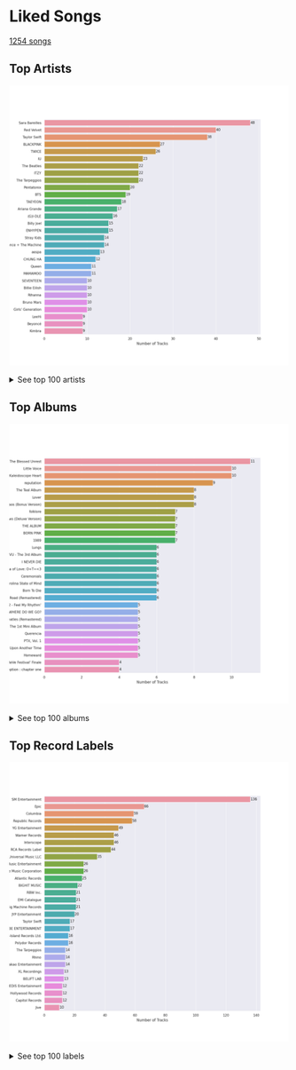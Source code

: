 # Liked Songs

[1254 songs](liked_songs_tracks.md)

## Top Artists

![Bar chart of top 30 artists in Liked Songs](../images/playlists/liked_songs/artists.png)


<details>
<summary>See top 100 artists</summary>

|   Number of Tracks | Art                                                                                              | Artist                                                         | 🔗                                                           |
|-------------------:|:-------------------------------------------------------------------------------------------------|:---------------------------------------------------------------|:------------------------------------------------------------|
|                 48 | <img src="https://i.scdn.co/image/ab6761610000e5eb0bae7cfd3b32b10154e0b8b3" alt="" width="50" /> | [Sara Bareilles](../artists/sara_bareilles.md)                 | [🔗](https://open.spotify.com/artist/2Sqr0DXoaYABbjBo9HaMkM) |
|                 40 | <img src="https://i.scdn.co/image/ab6761610000e5eb8a8415e72dedaa552259d0c1" alt="" width="50" /> | [Red Velvet](../artists/red_velvet.md)                         | [🔗](https://open.spotify.com/artist/1z4g3DjTBBZKhvAroFlhOM) |
|                 38 | <img src="https://i.scdn.co/image/ab6761610000e5ebfcf7c334a6e9dcb8555f3663" alt="" width="50" /> | [Taylor Swift](../artists/taylor_swift.md)                     | [🔗](https://open.spotify.com/artist/06HL4z0CvFAxyc27GXpf02) |
|                 27 | <img src="https://i.scdn.co/image/ab6761610000e5ebc9690bc711d04b3d4fd4b87c" alt="" width="50" /> | [BLACKPINK](../artists/blackpink.md)                           | [🔗](https://open.spotify.com/artist/41MozSoPIsD1dJM0CLPjZF) |
|                 26 | <img src="https://i.scdn.co/image/ab6761610000e5ebd84fd6ae9ccfc6206ea6711e" alt="" width="50" /> | [TWICE](../artists/twice.md)                                   | [🔗](https://open.spotify.com/artist/7n2Ycct7Beij7Dj7meI4X0) |
|                 23 | <img src="https://i.scdn.co/image/ab6761610000e5eb006ff3c0136a71bfb9928d34" alt="" width="50" /> | [IU](../artists/iu.md)                                         | [🔗](https://open.spotify.com/artist/3HqSLMAZ3g3d5poNaI7GOU) |
|                 22 | <img src="https://i.scdn.co/image/ab6761610000e5ebe9348cc01ff5d55971b22433" alt="" width="50" /> | [The Beatles](../artists/the_beatles.md)                       | [🔗](https://open.spotify.com/artist/3WrFJ7ztbogyGnTHbHJFl2) |
|                 22 | <img src="https://i.scdn.co/image/ab6761610000e5ebaa28abbc6d04ccd22c8ae3b5" alt="" width="50" /> | [ITZY](../artists/itzy.md)                                     | [🔗](https://open.spotify.com/artist/2KC9Qb60EaY0kW4eH68vr3) |
|                 22 | <img src="https://i.scdn.co/image/ab6761610000e5eb4b2621bf3c5f2197ee957582" alt="" width="50" /> | [The Tarpeggios](../artists/the_tarpeggios.md)                 | [🔗](https://open.spotify.com/artist/2HXd5pFHJyaQJr5aXfErrE) |
|                 20 | <img src="https://i.scdn.co/image/ab6761610000e5eb2b9297b71a8bf3deef948e32" alt="" width="50" /> | [Pentatonix](../artists/pentatonix.md)                         | [🔗](https://open.spotify.com/artist/26AHtbjWKiwYzsoGoUZq53) |
|                 19 | <img src="https://i.scdn.co/image/ab6761610000e5eb5704a64f34fe29ff73ab56bb" alt="" width="50" /> | [BTS](../artists/bts.md)                                       | [🔗](https://open.spotify.com/artist/3Nrfpe0tUJi4K4DXYWgMUX) |
|                 18 | <img src="https://i.scdn.co/image/ab6761610000e5eb916392fe8c66d0c993657b6d" alt="" width="50" /> | [TAEYEON](../artists/taeyeon.md)                               | [🔗](https://open.spotify.com/artist/3qNVuliS40BLgXGxhdBdqu) |
|                 17 | <img src="https://i.scdn.co/image/ab6761610000e5ebcdce7620dc940db079bf4952" alt="" width="50" /> | [Ariana Grande](../artists/ariana_grande.md)                   | [🔗](https://open.spotify.com/artist/66CXWjxzNUsdJxJ2JdwvnR) |
|                 16 | <img src="https://i.scdn.co/image/ab6761610000e5ebc54e9b09db7f35f5bbb0efd4" alt="" width="50" /> | [(G)I-DLE](../artists/_g_i_dle.md)                             | [🔗](https://open.spotify.com/artist/2AfmfGFbe0A0WsTYm0SDTx) |
|                 15 | <img src="https://i.scdn.co/image/ab6761610000e5eb712c7643e8aa18a4aca6c811" alt="" width="50" /> | [Billy Joel](../artists/billy_joel.md)                         | [🔗](https://open.spotify.com/artist/6zFYqv1mOsgBRQbae3JJ9e) |
|                 15 | <img src="https://i.scdn.co/image/ab6761610000e5ebc5443c5abc130f03b6014845" alt="" width="50" /> | [ENHYPEN](../artists/enhypen.md)                               | [🔗](https://open.spotify.com/artist/5t5FqBwTcgKTaWmfEbwQY9) |
|                 14 | <img src="https://i.scdn.co/image/ab6761610000e5ebb6501e0b3fcde145838f4724" alt="" width="50" /> | [Stray Kids](../artists/stray_kids.md)                         | [🔗](https://open.spotify.com/artist/2dIgFjalVxs4ThymZ67YCE) |
|                 14 | <img src="https://i.scdn.co/image/ab6761610000e5ebe3c37f869b830d1cf1ec829a" alt="" width="50" /> | [Florence + The Machine](../artists/florence___the_machine.md) | [🔗](https://open.spotify.com/artist/1moxjboGR7GNWYIMWsRjgG) |
|                 13 | <img src="https://i.scdn.co/image/ab6761610000e5eb848461f60f0f337dadbf396f" alt="" width="50" /> | [aespa](../artists/aespa.md)                                   | [🔗](https://open.spotify.com/artist/6YVMFz59CuY7ngCxTxjpxE) |
|                 12 | <img src="https://i.scdn.co/image/ab6761610000e5eb93c6f21062da1ef012275ff6" alt="" width="50" /> | [CHUNG HA](../artists/chung_ha.md)                             | [🔗](https://open.spotify.com/artist/2PSJ6YriU7JsFucxACpU7Y) |
|                 11 | <img src="https://i.scdn.co/image/b040846ceba13c3e9c125d68389491094e7f2982" alt="" width="50" /> | [Queen](../artists/queen.md)                                   | [🔗](https://open.spotify.com/artist/1dfeR4HaWDbWqFHLkxsg1d) |
|                 11 | <img src="https://i.scdn.co/image/ab6761610000e5ebe12972169702affd7a4c48ec" alt="" width="50" /> | [MAMAMOO](../artists/mamamoo.md)                               | [🔗](https://open.spotify.com/artist/0XATRDCYuuGhk0oE7C0o5G) |
|                 10 | <img src="https://i.scdn.co/image/ab6761610000e5ebeb77c85f6012113fcefb38da" alt="" width="50" /> | [SEVENTEEN](../artists/seventeen.md)                           | [🔗](https://open.spotify.com/artist/7nqOGRxlXj7N2JYbgNEjYH) |
|                 10 | <img src="https://i.scdn.co/image/ab6761610000e5ebd8b9980db67272cb4d2c3daf" alt="" width="50" /> | [Billie Eilish](../artists/billie_eilish.md)                   | [🔗](https://open.spotify.com/artist/6qqNVTkY8uBg9cP3Jd7DAH) |
|                 10 | <img src="https://i.scdn.co/image/ab6761610000e5eb019d6873a01987cbe35888cd" alt="" width="50" /> | [Rihanna](../artists/rihanna.md)                               | [🔗](https://open.spotify.com/artist/5pKCCKE2ajJHZ9KAiaK11H) |
|                 10 | <img src="https://i.scdn.co/image/ab6761610000e5ebc36dd9eb55fb0db4911f25dd" alt="" width="50" /> | [Bruno Mars](../artists/bruno_mars.md)                         | [🔗](https://open.spotify.com/artist/0du5cEVh5yTK9QJze8zA0C) |
|                 10 | <img src="https://i.scdn.co/image/ab6761610000e5eb385df356841aaec34a0914aa" alt="" width="50" /> | [Girls' Generation](../artists/girls__generation.md)           | [🔗](https://open.spotify.com/artist/0Sadg1vgvaPqGTOjxu0N6c) |
|                  9 | <img src="https://i.scdn.co/image/ab6761610000e5eb05cead99b1a81b82a9a42838" alt="" width="50" /> | [LeeHi](../artists/leehi.md)                                   | [🔗](https://open.spotify.com/artist/7cVZApDoQZpS447nHTsNqu) |
|                  9 | <img src="https://i.scdn.co/image/ab6761610000e5eb676338904deb80cffb568216" alt="" width="50" /> | [Beyoncé](../artists/beyonc_.md)                               | [🔗](https://open.spotify.com/artist/6vWDO969PvNqNYHIOW5v0m) |
|                  9 | <img src="https://i.scdn.co/image/ab6761610000e5ebd97dd2c03a15670433f6c079" alt="" width="50" /> | [Kimbra](../artists/kimbra.md)                                 | [🔗](https://open.spotify.com/artist/6hk7Yq1DU9QcCCrz9uc0Ti) |
|                  9 | <img src="https://i.scdn.co/image/ab6761610000e5eba03696716c9ee605006047fd" alt="" width="50" /> | [Radiohead](../artists/radiohead.md)                           | [🔗](https://open.spotify.com/artist/4Z8W4fKeB5YxbusRsdQVPb) |
|                  9 | <img src="https://i.scdn.co/image/ab6761610000e5eb968ab271c895fb9cc245d6fe" alt="" width="50" /> | Billlie                                                        | [🔗](https://open.spotify.com/artist/2GQxKDojobwBjZMPf7aoh0) |
|                  9 | <img src="https://i.scdn.co/image/ab6761610000e5ebc8d3d98a1bccbe71393dbfbf" alt="" width="50" /> | [Lady Gaga](../artists/lady_gaga.md)                           | [🔗](https://open.spotify.com/artist/1HY2Jd0NmPuamShAr6KMms) |
|                  9 | <img src="https://i.scdn.co/image/ab6761610000e5eb45b2ff69ae6a3caccb776cfa" alt="" width="50" /> | [STAYC](../artists/stayc.md)                                   | [🔗](https://open.spotify.com/artist/01XYiBYaoMJcNhPokrg0l0) |
|                  9 | <img src="https://i.scdn.co/image/ab6761610000e5ebc5903678d3db18e271e42be0" alt="" width="50" /> | [Lana Del Rey](../artists/lana_del_rey.md)                     | [🔗](https://open.spotify.com/artist/00FQb4jTyendYWaN8pK0wa) |
|                  8 | <img src="https://i.scdn.co/image/ab6761610000e5ebe8637c96a7aa2917eae3c54d" alt="" width="50" /> | Sia                                                            | [🔗](https://open.spotify.com/artist/5WUlDfRSoLAfcVSX1WnrxN) |
|                  8 | <img src="https://i.scdn.co/image/ab6761610000e5ebbf973f439e9a11dab997893c" alt="" width="50" /> | [Dreamcatcher](../artists/dreamcatcher.md)                     | [🔗](https://open.spotify.com/artist/5V1qsQHdXNm4ZEZHWvFnqQ) |
|                  8 | <img src="https://i.scdn.co/image/ab6761610000e5eb654972693e0efed3f3f4d090" alt="" width="50" /> | Jason Derulo                                                   | [🔗](https://open.spotify.com/artist/07YZf4WDAMNwqr4jfgOZ8y) |
|                  7 | <img src="https://i.scdn.co/image/ab6761610000e5eb9f0a954baa44dc8108aab230" alt="" width="50" /> | JEON SOYEON                                                    | [🔗](https://open.spotify.com/artist/6Xg22wJOAcnvPUfk5WvODH) |
|                  7 | <img src="https://i.scdn.co/image/ab6761610000e5eb4622b02ee5bd6a21f50ca323" alt="" width="50" /> | Imogen Heap                                                    | [🔗](https://open.spotify.com/artist/6Xb4ezwoAQC4516kI89nWz) |
|                  7 | <img src="https://i.scdn.co/image/ab6761610000e5ebd42a27db3286b58553da8858" alt="" width="50" /> | [Dua Lipa](../artists/dua_lipa.md)                             | [🔗](https://open.spotify.com/artist/6M2wZ9GZgrQXHCFfjv46we) |
|                  7 | <img src="https://i.scdn.co/image/ab6761610000e5ebc335ac3a535be796643b4eb5" alt="" width="50" /> | BABYMETAL                                                      | [🔗](https://open.spotify.com/artist/630wzNP2OL7fl4Xl0GnMWq) |
|                  7 | <img src="https://i.scdn.co/image/ab6761610000e5ebec05963eab63676a539fef13" alt="" width="50" /> | Camila Cabello                                                 | [🔗](https://open.spotify.com/artist/4nDoRrQiYLoBzwC5BhVJzF) |
|                  7 | <img src="https://i.scdn.co/image/ab6761610000e5eb465b1b62cf6eca8f851aaabc" alt="" width="50" /> | [EXO](../artists/exo.md)                                       | [🔗](https://open.spotify.com/artist/3cjEqqelV9zb4BYE3qDQ4O) |
|                  6 | <img src="https://i.scdn.co/image/ab6761610000e5eb6de000137b41e45cc33a3566" alt="" width="50" /> | Hwa Sa                                                         | [🔗](https://open.spotify.com/artist/7bmYpVgQub656uNTu6qGNQ) |
|                  6 | <img src="https://i.scdn.co/image/ab6761610000e5ebaad1353fe0343220b1331768" alt="" width="50" /> | SUPER JUNIOR                                                   | [🔗](https://open.spotify.com/artist/6gzXCdfYfFe5XKhPKkYqxV) |
|                  6 | <img src="https://i.scdn.co/image/9cd709cabb4a614b4f1dd9ec256a5f30e21f0150" alt="" width="50" /> | The Who                                                        | [🔗](https://open.spotify.com/artist/67ea9eGLXYMsO2eYQRui3w) |
|                  6 | <img src="https://i.scdn.co/image/68cfb061951dbd44c95422a54cb70baec0722ca3" alt="" width="50" /> | Joni Mitchell                                                  | [🔗](https://open.spotify.com/artist/5hW4L92KnC6dX9t7tYM4Ve) |
|                  6 | <img src="https://i.scdn.co/image/ab6761610000e5eb80584436e5726afb70cee7f8" alt="" width="50" /> | LOONA                                                          | [🔗](https://open.spotify.com/artist/52zMTJCKluDlFwMQWmccY7) |
|                  6 | <img src="https://i.scdn.co/image/ab6761610000e5eb1e2e0f17d257a40be0782f35" alt="" width="50" /> | BAEKHYUN                                                       | [🔗](https://open.spotify.com/artist/4ufh0WuMZh6y4Dmdnklvdl) |
|                  6 | <img src="https://i.scdn.co/image/ab6761610000e5eb96d66c60658005885d1135ce" alt="" width="50" /> | Daft Punk                                                      | [🔗](https://open.spotify.com/artist/4tZwfgrHOc3mvqYlEYSvVi) |
|                  6 | <img src="https://i.scdn.co/image/ab6761610000e5eb8bd65b0efee10bfa8328c33b" alt="" width="50" /> | NCT U                                                          | [🔗](https://open.spotify.com/artist/3paGCCtX1Xr4Gx53mSeZuQ) |
|                  6 | <img src="https://i.scdn.co/image/ab6761610000e5eba2a0b9e3448c1e702de9dc90" alt="" width="50" /> | Michael Jackson                                                | [🔗](https://open.spotify.com/artist/3fMbdgg4jU18AjLCKBhRSm) |
|                  6 | <img src="https://i.scdn.co/image/ab6761610000e5eb9954a1ab45b2404a7bff2a45" alt="" width="50" /> | OH MY GIRL                                                     | [🔗](https://open.spotify.com/artist/2019zR22qK2RBvCqtudBaI) |
|                  6 | <img src="https://i.scdn.co/image/ab6761610000e5eb7fd277fc83d7670dadb45790" alt="" width="50" /> | PENTAGON                                                       | [🔗](https://open.spotify.com/artist/1wKpMkucynaTfG8lyPprYV) |
|                  6 | <img src="https://i.scdn.co/image/ab6761610000e5eb6ee9f83106240222e4328db4" alt="" width="50" /> | WENDY                                                          | [🔗](https://open.spotify.com/artist/0FRUZvZNPzM3YJMABJxf2K) |
|                  5 | <img src="https://i.scdn.co/image/afde2fdd14f8c8ca23393f257e3a369a234a24b6" alt="" width="50" /> | Simon & Garfunkel                                              | [🔗](https://open.spotify.com/artist/70cRZdQywnSFp9pnc2WTCE) |
|                  5 | <img src="https://i.scdn.co/image/ab6761610000e5eb3ea2c03525939b482f8d3bfd" alt="" width="50" /> | Janelle Monáe                                                  | [🔗](https://open.spotify.com/artist/6ueGR6SWhUJfvEhqkvMsVs) |
|                  5 | <img src="https://i.scdn.co/image/ab6761610000e5ebdc9dcb7e4a97b4552e1224d6" alt="" width="50" /> | Katy Perry                                                     | [🔗](https://open.spotify.com/artist/6jJ0s89eD6GaHleKKya26X) |
|                  5 | <img src="https://i.scdn.co/image/ab6761610000e5eb4a29246fa242d0b9f8de3b31" alt="" width="50" /> | [SUNMI](../artists/sunmi.md)                                   | [🔗](https://open.spotify.com/artist/6MoXcK2GyGg7FIyxPU5yW6) |
|                  5 | <img src="https://i.scdn.co/image/ab6761610000e5eb7a487027eb0c10af725d5410" alt="" width="50" /> | Clean Bandit                                                   | [🔗](https://open.spotify.com/artist/6MDME20pz9RveH9rEXvrOM) |
|                  5 | <img src="https://i.scdn.co/image/ab6761610000e5eb727a2ac15afe659be999beba" alt="" width="50" /> | Doja Cat                                                       | [🔗](https://open.spotify.com/artist/5cj0lLjcoR7YOSnhnX0Po5) |
|                  5 | <img src="https://i.scdn.co/image/ab6761610000e5eb4d4b74165ecfadcacf0771ae" alt="" width="50" /> | MOMOLAND                                                       | [🔗](https://open.spotify.com/artist/5RR0MLwcjc87wjSw2JYdwx) |
|                  5 | <img src="https://i.scdn.co/image/ab6761610000e5eb865a3301762a8fce048cb469" alt="" width="50" /> | Coldplay                                                       | [🔗](https://open.spotify.com/artist/4gzpq5DPGxSnKTe4SA8HAU) |
|                  5 | <img src="https://i.scdn.co/image/ab6761610000e5ebdc1dc943555dfa1ee2a107e5" alt="" width="50" /> | K/DA                                                           | [🔗](https://open.spotify.com/artist/4gOc8TsQed9eqnqJct2c5v) |
|                  5 | <img src="https://i.scdn.co/image/ab6761610000e5eb6ecbb5d14d6bfc1c1ca6293c" alt="" width="50" /> | League of Legends                                              | [🔗](https://open.spotify.com/artist/47mIJdHORyRerp4os813jD) |
|                  5 | <img src="https://i.scdn.co/image/ab6761610000e5eb63cc88daba8709af04c3d6ed" alt="" width="50" /> | EVERGLOW                                                       | [🔗](https://open.spotify.com/artist/3ZZzT0naD25RhY2uZvIKkJ) |
|                  5 | <img src="https://i.scdn.co/image/ab6761610000e5eb91f0483b42b890cdd4371e47" alt="" width="50" /> | Lindsey Stirling                                               | [🔗](https://open.spotify.com/artist/378dH6EszOLFShpRzAQkVM) |
|                  5 | <img src="https://i.scdn.co/image/ab6761610000e5eb24b5185226d5b7c6aa91db5a" alt="" width="50" /> | PSY                                                            | [🔗](https://open.spotify.com/artist/2dd5mrQZvg6SmahdgVKDzh) |
|                  5 | <img src="https://i.scdn.co/image/7b2813bb4afb38f0dab9470a514091fc4ef6b1a1" alt="" width="50" /> | Rilo Kiley                                                     | [🔗](https://open.spotify.com/artist/2cevwbv7ISD92VMNLYLHZA) |
|                  5 | <img src="https://i.scdn.co/image/ab6761610000e5eb2c8ac3b2d8d886fbf3f0877a" alt="" width="50" /> | NCT DREAM                                                      | [🔗](https://open.spotify.com/artist/1gBUSTR3TyDdTVFIaQnc02) |
|                  5 | <img src="https://i.scdn.co/image/ab6761610000e5ebef8cf61fea4923d2bde68200" alt="" width="50" /> | [Michael Bublé](../artists/michael_bubl_.md)                   | [🔗](https://open.spotify.com/artist/1GxkXlMwML1oSg5eLPiAz3) |
|                  5 | <img src="https://i.scdn.co/image/ab6761610000e5eb6a8e5e8752d1dc2dafa63f20" alt="" width="50" /> | Nicki Minaj                                                    | [🔗](https://open.spotify.com/artist/0hCNtLu0JehylgoiP8L4Gh) |
|                  5 | <img src="https://i.scdn.co/image/ab6761610000e5eb288ac05481cedc5bddb5b11b" alt="" width="50" /> | Maroon 5                                                       | [🔗](https://open.spotify.com/artist/04gDigrS5kc9YWfZHwBETP) |
|                  4 | <img src="https://i.scdn.co/image/ab6761610000e5eb7401998434b12fffd119ae18" alt="" width="50" /> | NCT 127                                                        | [🔗](https://open.spotify.com/artist/7f4ignuCJhLXfZ9giKT7rH) |
|                  4 | <img src="https://i.scdn.co/image/ab6761610000e5eb5233361075d4e8b0fdb3097c" alt="" width="50" /> | BIBI                                                           | [🔗](https://open.spotify.com/artist/6UbmqUEgjLA6jAcXwbM1Z9) |
|                  4 | <img src="https://i.scdn.co/image/ab6761610000e5eba011333f6f4e7043afef8b19" alt="" width="50" /> | IVE                                                            | [🔗](https://open.spotify.com/artist/6RHTUrRF63xao58xh9FXYJ) |
|                  4 | <img src="https://i.scdn.co/image/ab6761610000e5eb123f438003920eced08e348d" alt="" width="50" /> | CLC                                                            | [🔗](https://open.spotify.com/artist/6QyO41KctzGc70mVaVnXQO) |
|                  4 | <img src="https://i.scdn.co/image/15b7ee7550ed4472700d573803ff90f2967f84d1" alt="" width="50" /> | A Fine Frenzy                                                  | [🔗](https://open.spotify.com/artist/5dTYaRzOn4rXGBLH052EeQ) |
|                  4 | <img src="https://i.scdn.co/image/ab6761610000e5eb68f6e5892075d7f22615bd17" alt="" width="50" /> | Adele                                                          | [🔗](https://open.spotify.com/artist/4dpARuHxo51G3z768sgnrY) |
|                  4 | <img src="https://i.scdn.co/image/ab6761610000e5eb597a4257d0022e2ac837fa7d" alt="" width="50" /> | BIGBANG                                                        | [🔗](https://open.spotify.com/artist/4Kxlr1PRlDKEB0ekOCyHgX) |
|                  4 | <img src="https://i.scdn.co/image/ab6761610000e5eba36a9f95d59ab791d5e897e9" alt="" width="50" /> | Regina Spektor                                                 | [🔗](https://open.spotify.com/artist/3z6Gk257P9jNcZbBXJNX5i) |
|                  4 | <img src="https://i.scdn.co/image/ab6761610000e5eb4e7e6ded87a4e0f65b5afcec" alt="" width="50" /> | Britney Spears                                                 | [🔗](https://open.spotify.com/artist/26dSoYclwsYLMAKD3tpOr4) |
|                  4 | <img src="https://i.scdn.co/image/ab6761610000e5eb2f2db7e779bd19ea8be917b0" alt="" width="50" /> | EXID                                                           | [🔗](https://open.spotify.com/artist/1xs6WFotNQSXweo0GXrS0O) |
|                  4 | <img src="https://i.scdn.co/image/ab6761610000e5eb8ae7f2aaa9817a704a87ea36" alt="" width="50" /> | Justin Bieber                                                  | [🔗](https://open.spotify.com/artist/1uNFoZAHBGtllmzznpCI3s) |
|                  4 | <img src="https://i.scdn.co/image/ab6761610000e5eb0405e7cc11aecb995703d398" alt="" width="50" /> | Jackson Wang                                                   | [🔗](https://open.spotify.com/artist/1kfWoWgCugPkyxQP8lkRlY) |
|                  4 | <img src="https://i.scdn.co/image/ab6761610000e5eb758f3c632d4d726f1129d336" alt="" width="50" /> | TOMORROW X TOGETHER                                            | [🔗](https://open.spotify.com/artist/0ghlgldX5Dd6720Q3qFyQB) |
|                  4 | <img src="https://i.scdn.co/image/ab6761610000e5eb0fad315ccb6b38517152d2cc" alt="" width="50" /> | SUGA                                                           | [🔗](https://open.spotify.com/artist/0ebNdVaOfp6N0oZ1guIxM8) |
|                  3 | <img src="https://i.scdn.co/image/ab6761610000e5eba00b11c129b27a88fc72f36b" alt="" width="50" /> | Eminem                                                         | [🔗](https://open.spotify.com/artist/7dGJo4pcD2V6oG8kP0tJRR) |
|                  3 | <img src="https://i.scdn.co/image/ab6761610000e5ebf8786ccb6031a3266bb15606" alt="" width="50" /> | WJSN                                                           | [🔗](https://open.spotify.com/artist/6hhqsQZhtp9hfaZhSd0VSD) |
|                  3 | <img src="https://i.scdn.co/image/ab6761610000e5eb228ae4321f2e45e6ec5a725a" alt="" width="50" /> | Crush                                                          | [🔗](https://open.spotify.com/artist/6aLdhHUqgdKE86xbtNmY8g) |
|                  3 | <img src="https://i.scdn.co/image/ab6761610000e5eb271320bcc15789b23aa83a44" alt="" width="50" /> | Erin McCarley                                                  | [🔗](https://open.spotify.com/artist/6Y4bCmUNPDKqc7dHkVvgim) |
|                  3 | <img src="https://i.scdn.co/image/ab6761610000e5eb4e2e2c78de847c4d9b12d32f" alt="" width="50" /> | Charlie Puth                                                   | [🔗](https://open.spotify.com/artist/6VuMaDnrHyPL1p4EHjYLi7) |
|                  3 | <img src="https://i.scdn.co/image/ab6761610000e5eb2ceb023b10da17590878e88c" alt="" width="50" /> | Amy Winehouse                                                  | [🔗](https://open.spotify.com/artist/6Q192DXotxtaysaqNPy5yR) |
|                  3 | <img src="https://i.scdn.co/image/ab6761610000e5ebf7db7c8ede90a019c54590bb" alt="" width="50" /> | Harry Styles                                                   | [🔗](https://open.spotify.com/artist/6KImCVD70vtIoJWnq6nGn3) |
|                  3 | <img src="https://i.scdn.co/image/ab6761610000e5eb99b5a1b1b95a279176ded0e1" alt="" width="50" /> | NewJeans                                                       | [🔗](https://open.spotify.com/artist/6HvZYsbFfjnjFrWF950C9d) |
|                  3 | <img src="https://i.scdn.co/image/ab6761610000e5eb64362c8789b72fb00e0a3611" alt="" width="50" /> | ATEEZ                                                          | [🔗](https://open.spotify.com/artist/68KmkJeZGfwe1OUaivBa2L) |
|                  3 | <img src="https://i.scdn.co/image/ab6761610000e5ebabfac786f093c4da55c99d4e" alt="" width="50" /> | Bebe Rexha                                                     | [🔗](https://open.spotify.com/artist/64M6ah0SkkRsnPGtGiRAbb) |
|                  3 | <img src="https://i.scdn.co/image/ab6761610000e5ebaed3c717bf1753ab928ea88d" alt="" width="50" /> | John Legend                                                    | [🔗](https://open.spotify.com/artist/5y2Xq6xcjJb2jVM54GHK3t) |
|                  3 | <img src="https://i.scdn.co/image/ab6761610000e5eb3e5502077e2bb0fe1e3d4df0" alt="" width="50" /> | Wonstein                                                       | [🔗](https://open.spotify.com/artist/5o615XColiSVMPDWlslKSk) |

</details>


## Top Albums

![Bar chart of top 30 albums in Liked Songs](../images/playlists/liked_songs/albums.png)


<details>
<summary>See top 100 albums</summary>

|   Number of Tracks | Art                                                                                              | Album                                            | 🔗                                                          |
|-------------------:|:-------------------------------------------------------------------------------------------------|:-------------------------------------------------|:-----------------------------------------------------------|
|                 11 | <img src="https://i.scdn.co/image/ab67616d0000b273022b4010e20659300f42c375" alt="" width="50" /> | The Blessed Unrest                               | [🔗](https://open.spotify.com/album/7lpbyGc4fHsQkBTsfWVBhp) |
|                 10 | <img src="https://i.scdn.co/image/ab67616d0000b2731c3e0a58f3ee28af2922e351" alt="" width="50" /> | Little Voice                                     | [🔗](https://open.spotify.com/album/2Z9WUERfMjOgQ6ze9TcGbF) |
|                 10 | <img src="https://i.scdn.co/image/ab67616d0000b2733fa3caf3da101e3cd28a53a6" alt="" width="50" /> | Kaleidoscope Heart                               | [🔗](https://open.spotify.com/album/627ukPRwYxyBREHxBq0vGJ) |
|                  9 | <img src="https://i.scdn.co/image/ab67616d0000b273da5d5aeeabacacc1263c0f4b" alt="" width="50" /> | reputation                                       | [🔗](https://open.spotify.com/album/6DEjYFkNZh67HP7R9PSZvv) |
|                  8 | <img src="https://i.scdn.co/image/ab67616d0000b273bb7018e16a77e5ce4744fa93" alt="" width="50" /> | The Teal Album                                   | [🔗](https://open.spotify.com/album/7mTQ62MIYHSbkZHGjY0Ftg) |
|                  8 | <img src="https://i.scdn.co/image/ab67616d0000b273e787cffec20aa2a396a61647" alt="" width="50" /> | Lover                                            | [🔗](https://open.spotify.com/album/1NAmidJlEaVgA3MpcPFYGq) |
|                  8 | <img src="https://i.scdn.co/image/ab67616d0000b2739e7dad80eb4bb664ff9e6fc8" alt="" width="50" /> | Amidst the Chaos (Bonus Version)                 | [🔗](https://open.spotify.com/album/5x2sDapUIdq0qk1ezff3gm) |
|                  7 | <img src="https://i.scdn.co/image/ab67616d0000b27395f754318336a07e85ec59bc" alt="" width="50" /> | folklore                                         | [🔗](https://open.spotify.com/album/2fenSS68JI1h4Fo296JfGr) |
|                  7 | <img src="https://i.scdn.co/image/ab67616d0000b273d0ec2db731952a7efabc6397" alt="" width="50" /> | Vows (Deluxe Version)                            | [🔗](https://open.spotify.com/album/6V9rvW05Um5bIHePPfeI8p) |
|                  7 | <img src="https://i.scdn.co/image/ab67616d0000b2737dd8f95320e8ef08aa121dfe" alt="" width="50" /> | THE ALBUM                                        | [🔗](https://open.spotify.com/album/71O60S5gIJSIAhdnrDIh3N) |
|                  7 | <img src="https://i.scdn.co/image/ab67616d0000b2734aeaaeeb0755f1d8a8b51738" alt="" width="50" /> | BORN PINK                                        | [🔗](https://open.spotify.com/album/7jaSNQUBJbvfbZHLNFrV7P) |
|                  7 | <img src="https://i.scdn.co/image/ab67616d0000b2739abdf14e6058bd3903686148" alt="" width="50" /> | 1989                                             | [🔗](https://open.spotify.com/album/2QJmrSgbdM35R67eoGQo4j) |
|                  6 | <img src="https://i.scdn.co/image/ab67616d0000b2730baf707aa7c4020245f2ac67" alt="" width="50" /> | Lungs                                            | [🔗](https://open.spotify.com/album/2KAK58PimXHF4lSoKO3RxA) |
|                  6 | <img src="https://i.scdn.co/image/ab67616d0000b273034c3a8ba89c6a5ecfda3175" alt="" width="50" /> | INVU - The 3rd Album                             | [🔗](https://open.spotify.com/album/7i2YLTVQ0dyngRuUqtGmr9) |
|                  6 | <img src="https://i.scdn.co/image/ab67616d0000b273c7b6b2976e38a802eebff046" alt="" width="50" /> | I NEVER DIE                                      | [🔗](https://open.spotify.com/album/1T2W9vDajFreUuycPDjUXk) |
|                  6 | <img src="https://i.scdn.co/image/ab67616d0000b273d1961ecb307c9e05ec8f7e82" alt="" width="50" /> | Formula of Love: O+T=<3                          | [🔗](https://open.spotify.com/album/5052Ip89wdW8EGdpjEpNeq) |
|                  6 | <img src="https://i.scdn.co/image/ab67616d0000b27334e21d0a51baa21dc4091b96" alt="" width="50" /> | Ceremonials                                      | [🔗](https://open.spotify.com/album/3tFAP5BTa1lwUp7lLJ9FlG) |
|                  6 | <img src="https://i.scdn.co/image/ab67616d0000b2735d990e8b45c848dc22885f89" alt="" width="50" /> | Carolina State of Mind                           | [🔗](https://open.spotify.com/album/3zKusinRVxdC5s2wOPYBgX) |
|                  6 | <img src="https://i.scdn.co/image/ab67616d0000b273a1c37f3fd969287c03482c3b" alt="" width="50" /> | Born To Die                                      | [🔗](https://open.spotify.com/album/4X8hAqIWpQyQks2yRhyqs4) |
|                  6 | <img src="https://i.scdn.co/image/ab67616d0000b273dc30583ba717007b00cceb25" alt="" width="50" /> | Abbey Road (Remastered)                          | [🔗](https://open.spotify.com/album/0ETFjACtuP2ADo6LFhL6HN) |
|                  5 | <img src="https://i.scdn.co/image/ab67616d0000b2738c4a282e84a53c1c8acf129a" alt="" width="50" /> | ‘The ReVe Festival 2022 - Feel My Rhythm’        | [🔗](https://open.spotify.com/album/3HgoCO9wWuPcNhz8Ip4C46) |
|                  5 | <img src="https://i.scdn.co/image/ab67616d0000b27350a3147b4edd7701a876c6ce" alt="" width="50" /> | WHEN WE ALL FALL ASLEEP, WHERE DO WE GO?         | [🔗](https://open.spotify.com/album/0S0KGZnfBGSIssfF54WSJh) |
|                  5 | <img src="https://i.scdn.co/image/ab67616d0000b2734ce8b4e42588bf18182a1ad2" alt="" width="50" /> | The Beatles (Remastered)                         | [🔗](https://open.spotify.com/album/1klALx0u4AavZNEvC4LrTL) |
|                  5 | <img src="https://i.scdn.co/image/ab67616d0000b273d8cc2281fcd4519ca020926b" alt="" width="50" /> | Savage - The 1st Mini Album                      | [🔗](https://open.spotify.com/album/3vyyDkvYWC36DwgZCYd3Wu) |
|                  5 | <img src="https://i.scdn.co/image/ab67616d0000b27328e5351049de8f6ee39111f5" alt="" width="50" /> | Querencia                                        | [🔗](https://open.spotify.com/album/1p2OBhqq0d1N8awjHV9xA3) |
|                  5 | <img src="https://i.scdn.co/image/ab67616d0000b273ad76265e2c01cc533a87df0e" alt="" width="50" /> | PTX, Vol. 1                                      | [🔗](https://open.spotify.com/album/5wGlP6EqF7akh6N3UGfKVZ) |
|                  5 | <img src="https://i.scdn.co/image/ab67616d0000b2731cb638deee3de9a9060ca6aa" alt="" width="50" /> | Once Upon Another Time                           | [🔗](https://open.spotify.com/album/1PrqYZJRzGNf8AsSOraxnZ) |
|                  5 | <img src="https://i.scdn.co/image/ab67616d0000b273fc82939fb76760e640d7edca" alt="" width="50" /> | Homeward                                         | [🔗](https://open.spotify.com/album/2FiDSelqVoi7VQfpmaMRJK) |
|                  4 | <img src="https://i.scdn.co/image/ab67616d0000b273df5022bdf1ac4bf52135c4be" alt="" width="50" /> | ‘The ReVe Festival’ Finale                       | [🔗](https://open.spotify.com/album/3rVtm00UfbuzWOewdm4iYM) |
|                  4 | <img src="https://i.scdn.co/image/ab67616d0000b2734c5be128bd1b55bf36041574" alt="" width="50" /> | the Billage of perception : chapter one          | [🔗](https://open.spotify.com/album/1kp4txZsSpDNR4EoDFi2LD) |
|                  4 | <img src="https://i.scdn.co/image/ab67616d0000b2738ea860a3e6904b875629d672" alt="" width="50" /> | YOUNG-LUV.COM                                    | [🔗](https://open.spotify.com/album/2xPdgNkM4yIQmP7axJ1T1o) |
|                  4 | <img src="https://i.scdn.co/image/ab67616d0000b273ed56e93fba864c231be87d65" alt="" width="50" /> | Windy                                            | [🔗](https://open.spotify.com/album/1lv92CIVZbB2BsHmIx7qJf) |
|                  4 | <img src="https://i.scdn.co/image/ab67616d0000b2735ccb1b40b2081fff238473bb" alt="" width="50" /> | Twenty-Five Twenty-One OST                       | [🔗](https://open.spotify.com/album/77NPr874WU941XZhjO43dR) |
|                  4 | <img src="https://i.scdn.co/image/ab67616d0000b273de437d960dda1ac0a3586d97" alt="" width="50" /> | Thriller                                         | [🔗](https://open.spotify.com/album/2ANVost0y2y52ema1E9xAZ) |
|                  4 | <img src="https://i.scdn.co/image/ab67616d0000b273754b2fddebe7039fdb912837" alt="" width="50" /> | This Is Acting (Deluxe Version)                  | [🔗](https://open.spotify.com/album/2eV6DIPDnGl1idcjww6xyX) |
|                  4 | <img src="https://i.scdn.co/image/ab67616d0000b2738a6dbac0b74bd2484189ea5f" alt="" width="50" /> | The Stranger                                     | [🔗](https://open.spotify.com/album/3IILMjMMnoN2sKzgesX8KV) |
|                  4 | <img src="https://i.scdn.co/image/ab67616d0000b2733f30a062dafcdbc1a8fad842" alt="" width="50" /> | Russian Roulette - The 3rd Mini Album            | [🔗](https://open.spotify.com/album/6MNlcai3skKLKv5syzFwC3) |
|                  4 | <img src="https://i.scdn.co/image/ab67616d0000b273830de2e836036f181df598d0" alt="" width="50" /> | Queendom - The 6th Mini Album                    | [🔗](https://open.spotify.com/album/6Pe5LGQgU3mmvuRjFMsACV) |
|                  4 | <img src="https://i.scdn.co/image/ab67616d0000b2736538b8e1b5c7b2a9d2211769" alt="" width="50" /> | Perfect Velvet - The 2nd Album                   | [🔗](https://open.spotify.com/album/0rvrbZvaDX5S9ZBhwOwFfH) |
|                  4 | <img src="https://i.scdn.co/image/ab67616d0000b2732aef4a2297fc883d45e6cb2b" alt="" width="50" /> | PTX, Vol. III                                    | [🔗](https://open.spotify.com/album/32y54TelUHSUDWVOx4h1B4) |
|                  4 | <img src="https://i.scdn.co/image/ab67616d0000b273ea130469113a9c81d9b47801" alt="" width="50" /> | PTX, Vol. 2                                      | [🔗](https://open.spotify.com/album/12dPqNFIdjiVFSHvtsDmzJ) |
|                  4 | <img src="https://i.scdn.co/image/ab67616d0000b273deec12a28d1e336c5052e9aa" alt="" width="50" /> | My Everything (Deluxe)                           | [🔗](https://open.spotify.com/album/6EVYTRG1drKdO8OnIQBeEj) |
|                  4 | <img src="https://i.scdn.co/image/ab67616d0000b273d8856d19e1f5784ed643d862" alt="" width="50" /> | Like Water - The 1st Mini Album                  | [🔗](https://open.spotify.com/album/1Ao5vWPO13f4l0ldwxOKL7) |
|                  4 | <img src="https://i.scdn.co/image/ab67616d0000b2734ed058b71650a6ca2c04adff" alt="" width="50" /> | IU 5th Album 'LILAC'                             | [🔗](https://open.spotify.com/album/01dPJcwyht77brL4JQiR8R) |
|                  4 | <img src="https://i.scdn.co/image/ab67616d0000b273b3be3b970fc89a02f301c9da" alt="" width="50" /> | Girls - The 2nd Mini Album                       | [🔗](https://open.spotify.com/album/4w1dbvUy1crv0knXQvcSeY) |
|                  4 | <img src="https://i.scdn.co/image/ab67616d0000b2736772cf096be8acc1df092519" alt="" width="50" /> | DIMENSION : DILEMMA                              | [🔗](https://open.spotify.com/album/5jGRqioNCSWZGBl3QmyuFI) |
|                  4 | <img src="https://i.scdn.co/image/ab67616d0000b273e61bca92e4a64e50ee44a009" alt="" width="50" /> | CHECKMATE                                        | [🔗](https://open.spotify.com/album/64EGnoCD5NuC41OqQ3E7UK) |
|                  4 | <img src="https://i.scdn.co/image/ab67616d0000b273b55ed804149fffbb5e35ff34" alt="" width="50" /> | 1000 Forms Of Fear (Deluxe Version)              | [🔗](https://open.spotify.com/album/6FdNvoO5sF4EKwCX9je1MH) |
|                  3 | <img src="https://i.scdn.co/image/ab67616d0000b2738232e1aaaf4c9ed4b6946ce8" alt="" width="50" /> | the Billage of perception: chapter two           | [🔗](https://open.spotify.com/album/0NuM7kwh6u6fIRjn7Zh7Ss) |
|                  3 | <img src="https://i.scdn.co/image/ab67616d0000b2737bf7ee0ed15bef2699900a6b" alt="" width="50" /> | The Game                                         | [🔗](https://open.spotify.com/album/1h0j80HhdzIMsUGUFiVkqa) |
|                  3 | <img src="https://i.scdn.co/image/ab67616d0000b273631810af03785dbad83f5c81" alt="" width="50" /> | The Fame                                         | [🔗](https://open.spotify.com/album/1jpUMnKpRlng1OJN7LJauV) |
|                  3 | <img src="https://i.scdn.co/image/ab67616d0000b27322ca59e5c2d806439d5f08a2" alt="" width="50" /> | The Bends                                        | [🔗](https://open.spotify.com/album/500FEaUzn8lN9zWFyZG5C2) |
|                  3 | <img src="https://i.scdn.co/image/ab67616d0000b273d5f3739fca04299590fffe59" alt="" width="50" /> | Teenage Dream                                    | [🔗](https://open.spotify.com/album/3BoUxfC7YhxNq3TpOfnRif) |
|                  3 | <img src="https://i.scdn.co/image/ab67616d0000b273866872ba52cf201fc33995cc" alt="" width="50" /> | Speak for Yourself                               | [🔗](https://open.spotify.com/album/0t0Cr8jA63wlm8nWj7qfvJ) |
|                  3 | <img src="https://i.scdn.co/image/ab67616d0000b2733f6e15b13168587cfc120e52" alt="" width="50" /> | SQUARE UP                                        | [🔗](https://open.spotify.com/album/1HwIUaaEuRsxsIyssqtGLH) |
|                  3 | <img src="https://i.scdn.co/image/ab67616d0000b27396384c98ac4f3e7c2440f5b5" alt="" width="50" /> | Red                                              | [🔗](https://open.spotify.com/album/1EoDsNmgTLtmwe1BDAVxV5) |
|                  3 | <img src="https://i.scdn.co/image/ab67616d0000b273c06f0e8b33ac2d246158253e" alt="" width="50" /> | Palette                                          | [🔗](https://open.spotify.com/album/5V8n6fqyAPxvFTibPhQVcp) |
|                  3 | <img src="https://i.scdn.co/image/ab67616d0000b2739729d686606e6be27346da30" alt="" width="50" /> | PTX Vol. IV - Classics                           | [🔗](https://open.spotify.com/album/00JpoY0ZaQRXTNJUruibfX) |
|                  3 | <img src="https://i.scdn.co/image/ab67616d0000b273cab1d5724ddfed3aa8a4fd0f" alt="" width="50" /> | PSY 9th                                          | [🔗](https://open.spotify.com/album/0v4swbfO7N9WyJkUo465C4) |
|                  3 | <img src="https://i.scdn.co/image/ab67616d0000b273adb1732fa8d44b8eb2f6c0bf" alt="" width="50" /> | OK Computer                                      | [🔗](https://open.spotify.com/album/7dxKtc08dYeRVHt3p9CZJn) |
|                  3 | <img src="https://i.scdn.co/image/ab67616d0000b2733613e1e0d35867a0814005a9" alt="" width="50" /> | ODDINARY                                         | [🔗](https://open.spotify.com/album/0Gmf4pfe0POEQq2FgGAj2q) |
|                  3 | <img src="https://i.scdn.co/image/ab67616d0000b2739d28fd01859073a3ae6ea209" alt="" width="50" /> | NewJeans 1st EP 'New Jeans'                      | [🔗](https://open.spotify.com/album/1HMLpmZAnNyl9pxvOnTovV) |
|                  3 | <img src="https://i.scdn.co/image/ab67616d0000b2731843897a2a72dd5036bbb1fc" alt="" width="50" /> | NOEASY                                           | [🔗](https://open.spotify.com/album/558tpdCejjVQNFAumRAeQj) |
|                  3 | <img src="https://i.scdn.co/image/ab67616d0000b273b1d944dd406d5b0e461ad155" alt="" width="50" /> | NCT 2018 EMPATHY                                 | [🔗](https://open.spotify.com/album/3KAJvo62RNQEtXwIyB5rzX) |
|                  3 | <img src="https://i.scdn.co/image/ab67616d0000b2737da94a1beda4172d30b74735" alt="" width="50" /> | More Adventurous (U.S. Release)                  | [🔗](https://open.spotify.com/album/4n36X2GMJ84BKh9D9zMRVI) |
|                  3 | <img src="https://i.scdn.co/image/ab67616d0000b2734280a158a96c9b0274eb7e99" alt="" width="50" /> | Love, Save The Empty                             | [🔗](https://open.spotify.com/album/1tF7625TFqvfzMbappj1pQ) |
|                  3 | <img src="https://i.scdn.co/image/ab67616d0000b2738fbcf6544ff02a8959a81781" alt="" width="50" /> | Love Yourself 轉 'Tear'                           | [🔗](https://open.spotify.com/album/4NIqCxqP9o8Tp6tGLBqd8O) |
|                  3 | <img src="https://i.scdn.co/image/ab67616d0000b2739b9a3105ad4ffb91ad2e2798" alt="" width="50" /> | Life in Cartoon Motion                           | [🔗](https://open.spotify.com/album/4wKkXYJXQWDa9sndBSx0gI) |
|                  3 | <img src="https://i.scdn.co/image/ab67616d0000b2735dcded478bd1a908dbabf05e" alt="" width="50" /> | KILL THIS LOVE                                   | [🔗](https://open.spotify.com/album/7viSsSKXrDa95CtUcuc1Iv) |
|                  3 | <img src="https://i.scdn.co/image/ab67616d0000b273d72fb5571087bca0a2fed008" alt="" width="50" /> | Hamilton (Original Broadway Cast Recording)      | [🔗](https://open.spotify.com/album/1kCHru7uhxBUdzkm4gzRQc) |
|                  3 | <img src="https://i.scdn.co/image/ab67616d0000b2732c214d5de552996f3dd74f17" alt="" width="50" /> | GUESS WHO                                        | [🔗](https://open.spotify.com/album/1PKhKkeCqANY5E9RGcUWUX) |
|                  3 | <img src="https://i.scdn.co/image/ab67616d0000b273d4daf28d55fe4197ede848be" alt="" width="50" /> | Future Nostalgia                                 | [🔗](https://open.spotify.com/album/5lKlFlReHOLShQKyRv6AL9) |
|                  3 | <img src="https://i.scdn.co/image/ab67616d0000b273aea29200523b1ee4d5b2c035" alt="" width="50" /> | FOREVER 1 - The 7th Album                        | [🔗](https://open.spotify.com/album/3CcgnUkTrUaPTt4Ms1MkoP) |
|                  3 | <img src="https://i.scdn.co/image/ab67616d0000b2739030184114911536d5f77555" alt="" width="50" /> | FEARLESS                                         | [🔗](https://open.spotify.com/album/4Mc7WwYH41hgUWeKX25Sot) |
|                  3 | <img src="https://i.scdn.co/image/ab67616d0000b27317dc79c9dc42ed849bba7020" alt="" width="50" /> | Ellipse                                          | [🔗](https://open.spotify.com/album/5AYKGPzPBJNHeKehCxMaq0) |
|                  3 | <img src="https://i.scdn.co/image/ab67616d0000b273b33d46dfa2635a47eebf63b2" alt="" width="50" /> | Discovery                                        | [🔗](https://open.spotify.com/album/2noRn2Aes5aoNVsU6iWThc) |
|                  3 | <img src="https://i.scdn.co/image/ab67616d0000b2735f9393fda71e7df39b34defd" alt="" width="50" /> | Dangerous Woman                                  | [🔗](https://open.spotify.com/album/3OZgEywV4krCZ814pTJWr7) |
|                  3 | <img src="https://i.scdn.co/image/ab67616d0000b273a498cf792773aa474d779dd8" alt="" width="50" /> | D-2                                              | [🔗](https://open.spotify.com/album/0zhGddZ83RpCgnelKWa2qS) |
|                  3 | <img src="https://i.scdn.co/image/ab67616d0000b2736eb0b9e73adcf04e4ed3eca4" alt="" width="50" /> | Camila                                           | [🔗](https://open.spotify.com/album/2vD3zSQr8hNlg0obNel4TE) |
|                  3 | <img src="https://i.scdn.co/image/ab67616d0000b273a0df2d59f0ae9426cba3eb36" alt="" width="50" /> | CRAZY IN LOVE                                    | [🔗](https://open.spotify.com/album/4U7rGOkJgtxs27H9L93Xli) |
|                  3 | <img src="https://i.scdn.co/image/ab67616d0000b273ba7fe7dd76cd4307e57dd75f" alt="" width="50" /> | Bridge Over Troubled Water                       | [🔗](https://open.spotify.com/album/0JwHz5SSvpYWuuCNbtYZoV) |
|                  3 | <img src="https://i.scdn.co/image/ab67616d0000b2732d81f491319b86356eb10c4e" alt="" width="50" /> | Begin to Hope                                    | [🔗](https://open.spotify.com/album/4L4tcx3itXbtx5kuchKhFE) |
|                  3 | <img src="https://i.scdn.co/image/ab67616d0000b273156f329b3c2b3ce752d9e614" alt="" width="50" /> | Beatrix Runs                                     | [🔗](https://open.spotify.com/album/7HsPaYQbCYnxosF5WiSlEA) |
|                  3 | <img src="https://i.scdn.co/image/ab67616d0000b2734a6096741dcf413354a59554" alt="" width="50" /> | BORDER : DAY ONE                                 | [🔗](https://open.spotify.com/album/3YxF7jTnpdNepWbO42f8lH) |
|                  3 | <img src="https://i.scdn.co/image/ab67616d0000b273714e56679ab196354e2e443e" alt="" width="50" /> | BORDER : CARNIVAL                                | [🔗](https://open.spotify.com/album/4LGYBcRsteiXjcPD4QQvxv) |
|                  3 | <img src="https://i.scdn.co/image/ab67616d0000b273c07d5d2fdc02ae252fcd07e5" alt="" width="50" /> | BE                                               | [🔗](https://open.spotify.com/album/6nYfHQnvkvOTNHnOhDT3sr) |
|                  3 | <img src="https://i.scdn.co/image/ab67616d0000b273d01512173f11eec708e1768f" alt="" width="50" /> | BABYMETAL                                        | [🔗](https://open.spotify.com/album/6Eepi724OOt38pTaUrZErI) |
|                  3 | <img src="https://i.scdn.co/image/ab67616d0000b273028c3bb4b81ee71dd73d1596" alt="" width="50" /> | An Awesome Wave                                  | [🔗](https://open.spotify.com/album/6k3vC8nep1BfqAIJ81L6OL) |
|                  3 | <img src="https://i.scdn.co/image/ab67616d0000b273f2bf9685109a09bdc176fb43" alt="" width="50" /> | ALL OUT                                          | [🔗](https://open.spotify.com/album/26IdRjba8f8DNa7c0FwfQb) |
|                  3 | <img src="https://i.scdn.co/image/ab67616d0000b273ff5429125128b43572dbdccd" alt="" width="50" /> | 4                                                | [🔗](https://open.spotify.com/album/1gIC63gC3B7o7FfpPACZQJ) |
|                  3 | <img src="https://i.scdn.co/image/ab67616d0000b2736d4056466fc11f6408be2566" alt="" width="50" /> | 21                                               | [🔗](https://open.spotify.com/album/1azUkThwd2HfUDdeNeT147) |
|                  3 | <img src="https://i.scdn.co/image/ab67616d0000b27319224fae0aa53341020f5b12" alt="" width="50" /> | 1st Album [Dystopia : The Tree of Language]      | [🔗](https://open.spotify.com/album/7no7EZnKgoRWBbGMjZo9gB) |
|                  2 | <img src="https://i.scdn.co/image/ab67616d0000b273e95d9f505f2469cf74727805" alt="" width="50" /> | 容 : FACE                                         | [🔗](https://open.spotify.com/album/6eSFX12WIqUtmGsD8UO3FT) |
|                  2 | <img src="https://i.scdn.co/image/ab67616d0000b2733a7804057d817ff9f68ca85c" alt="" width="50" /> | ‘The ReVe Festival’ Day 2                        | [🔗](https://open.spotify.com/album/3DXz6ItR9DzIw9S0h3Cxfc) |
|                  2 | <img src="https://i.scdn.co/image/ab67616d0000b27370a04b3e66d6a4a38237dc7f" alt="" width="50" /> | ‘The ReVe Festival’ Day 1                        | [🔗](https://open.spotify.com/album/2nLEiP268mSFZHW5dajM4R) |
|                  2 | <img src="https://i.scdn.co/image/ab67616d0000b27337392cac38ca8efa2315b04e" alt="" width="50" /> | the collective soul and unconscious: chapter one | [🔗](https://open.spotify.com/album/4ophrgcnwWi1I5nWYImyhw) |
|                  2 | <img src="https://i.scdn.co/image/ab67616d0000b27356ac7b86e090f307e218e9c8" alt="" width="50" /> | thank u, next                                    | [🔗](https://open.spotify.com/album/2fYhqwDWXjbpjaIJPEfKFw) |
|                  2 | <img src="https://i.scdn.co/image/ab67616d0000b273619b758232a962e9ddf45f97" alt="" width="50" /> | [12:00]                                          | [🔗](https://open.spotify.com/album/3obToaukLcPbCLPPmWFzQi) |
|                  2 | <img src="https://i.scdn.co/image/ab67616d0000b2734bb9f35da9ff34b1e2314d8e" alt="" width="50" /> | Yours Truly                                      | [🔗](https://open.spotify.com/album/5xSvNPstcxHtR4ap2vvN8A) |
|                  2 | <img src="https://i.scdn.co/image/ab67616d0000b273fe24dcd263c08c6dd84b6e8c" alt="" width="50" /> | Who's Next (Deluxe Edition)                      | [🔗](https://open.spotify.com/album/5MqyhhHbT13zsloD3uHhlQ) |

</details>


## Top Record Labels

![Bar chart of top 30 record labels in Liked Songs](../images/playlists/liked_songs/labels.png)


<details>
<summary>See top 100 labels</summary>

|   Number of Tracks | Label                                  |
|-------------------:|:---------------------------------------|
|                136 | SM Entertainment                       |
|                 66 | Epic                                   |
|                 59 | Columbia                               |
|                 58 | Republic Records                       |
|                 49 | YG Entertainment                       |
|                 46 | Warner Records                         |
|                 46 | Interscope                             |
|                 44 | RCA Records Label                      |
|                 35 | Universal Music LLC                    |
|                 26 | Stone Music Entertainment              |
|                 26 | Genie Music Corporation                |
|                 25 | Atlantic Records                       |
|                 22 | BIGHIT MUSIC                           |
|                 21 | RBW Inc.                               |
|                 21 | EMI Catalogue                          |
|                 21 | Big Machine Records                    |
|                 20 | JYP Entertainment                      |
|                 17 | Taylor Swift                           |
|                 17 | CUBE ENTERTAINMENT                     |
|                 16 | Universal-Island Records Ltd.          |
|                 16 | Polydor Records                        |
|                 14 | The Tarpeggios                         |
|                 14 | Rhino                                  |
|                 14 | Kakao Entertainment                    |
|                 13 | XL Recordings                          |
|                 13 | BELIFT LAB                             |
|                 12 | PLEDIS Entertainment                   |
|                 12 | Hollywood Records                      |
|                 12 | Capitol Records                        |
|                 10 | Jive                                   |
|                 10 | HYBE                                   |
|                 10 | Darkroom                               |
|                  9 | Starship Entertainment                 |
|                  9 | MYSTIC STORY                           |
|                  9 | High Up Entertainment                  |
|                  8 | The Unc - Chapel Hill Tarpeggios       |
|                  8 | Syco Music                             |
|                  8 | Monkey Puzzle Records                  |
|                  8 | MNH ENTERTAINMENT                      |
|                  8 | Def Jam Recordings                     |
|                  7 | WM Korea                               |
|                  7 | WM Entertainment                       |
|                  7 | Cooking Vinyl Limited                  |
|                  6 | Virgin Records                         |
|                  6 | Sire                                   |
|                  6 | SOURCE MUSIC                           |
|                  6 | MOTOWN                                 |
|                  6 | Legacy                                 |
|                  6 | FNC ENTERTAINMENT                      |
|                  6 | EDAM Entertainment                     |
|                  6 | Bad Boy Records                        |
|                  5 | distributed through Interscope Records |
|                  5 | UNI                                    |
|                  5 | Riot Games                             |
|                  5 | Reprise                                |
|                  5 | Parkwood Entertainment                 |
|                  5 | DREAMCATCHER COMPANY                   |
|                  5 | Beluga Heights                         |
|                  5 | Atlantic Records UK                    |
|                  5 | 88rising Music                         |
|                  5 | 143                                    |
|                  4 | WM Japan                               |
|                  4 | UMC (Universal Music Catalogue)        |
|                  4 | Studio MaumC                           |
|                  4 | P NATION                               |
|                  4 | Hwa&Dam pictures                       |
|                  4 | Geffen                                 |
|                  4 | Fueled By Ramen                        |
|                  4 | Elektra                                |
|                  4 | Daft Life Ltd.                         |
|                  4 | BlockBerryCreative                     |
|                  4 | Arista                                 |
|                  4 | Abyss Company                          |
|                  4 | ATL                                    |
|                  4 | ADA France                             |
|                  4 | A&M                                    |
|                  3 | avex trax                              |
|                  3 | Universal (MT)                         |
|                  3 | THE BLACK LABEL                        |
|                  3 | Steam Powered Giraffe                  |
|                  3 | Sony Music Entertainment               |
|                  3 | Sony BMG Music UK                      |
|                  3 | Parlophone Records Limited             |
|                  3 | Open Wide                              |
|                  3 | Olivia Rodrigo PS                      |
|                  3 | Music World Music                      |
|                  3 | MLD ENTERTAINMENT                      |
|                  3 | Lindseystomp Records                   |
|                  3 | Kemosabe Records                       |
|                  3 | KQ Entertainment                       |
|                  3 | Island UK                              |
|                  3 | Island Records                         |
|                  3 | Imperial Distribution                  |
|                  3 | Fave Entertainment                     |
|                  3 | Casablanca Records                     |
|                  3 | Canvasback                             |
|                  3 | Brute                                  |
|                  3 | Beaute                                 |
|                  3 | American Recordings Catalog P&D        |
|                  3 | ADOR                                   |

</details>

